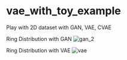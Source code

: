 # vae_with_toy_example

Play with 2D dataset with GAN, VAE, CVAE

Ring Distribution with GAN
![gan_2](https://user-images.githubusercontent.com/16871229/118246092-83aeae00-b4dc-11eb-8ff8-6731a7ad3ec0.gif)


Ring Distribution with VAE
![vae](https://user-images.githubusercontent.com/16871229/118246120-8b6e5280-b4dc-11eb-9e66-e7ddcd17e8be.gif)


